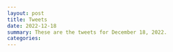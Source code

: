 ```yaml
---
layout: post
title: Tweets
date: 2022-12-18
summary: These are the tweets for December 18, 2022.
categories:
---
```


